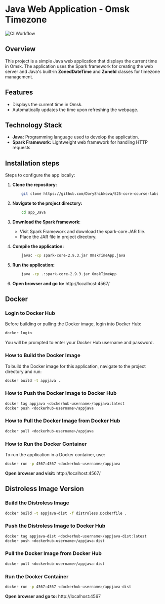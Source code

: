 # Java Web Application - Omsk Timezone

![CI Workflow](https://github.com/DoryShibkova/S25-core-course-labs/actions/workflows/java-ci.yml/badge.svg)

## Overview
This project is a simple Java web application that displays the current time in Omsk. The application uses the Spark framework for creating the web server and Java's built-in **ZonedDateTime** and **ZoneId** classes for timezone management.
## Features
- Displays the current time in Omsk.
- Automatically updates the time upon refreshing the webpage.

## Technology Stack
- **Java:** Programming language used to develop the application.
- **Spark Framework:** Lightweight web framework for handling HTTP requests.

## Installation steps

Steps to configure the app locally:
1. **Clone the repository:**
   ```bash
       git clone https://github.com/DoryShibkova/S25-core-course-labs
   ```
2. **Navigate to the project directory:**
   ```bash
       cd app_Java
   ```
3. **Download the Spark framework:**
   - Visit Spark Framework and download the spark-core JAR file.
   - Place the JAR file in project directory.
     
4. **Compile the application:**
   ```bash
       javac -cp spark-core-2.9.3.jar OmskTimeApp.java
   ```
5. **Run the application:**
   ```bash
       java -cp .:spark-core-2.9.3.jar OmskTimeApp
   ```
6. **Open browser and go to:** http://localhost:4567/

     
## Docker

### Login to Docker Hub
Before building or pulling the Docker image, login into Docker Hub:
```bash
docker login
```
You will be prompted to enter your Docker Hub username and password.

### How to Build the Docker Image
To build the Docker image for this application, navigate to the project directory and run:
```bash
docker build -t appjava .
```

### How to Push the Docker Image to Docker Hub
```bash
docker tag appjava <dockerhub-username>/appjava:latest
docker push <dockerhub-username>/appjava
```

### How to Pull the Docker Image from Docker Hub
```bash
docker pull <dockerhub-username>/appjava
```

### How to Run the Docker Container
To run the application in a Docker container, use:
```bash
docker run -p 4567:4567 <dockerhub-username>/appjava
```
**Open browser and visit:** http://localhost:4567/
 
     
## Distroless Image Version

### Build the Distroless Image
```bash
docker build -t appjava-dist -f distroless.Dockerfile .
```

### Push the Distroless Image to Docker Hub
```bash
docker tag appjava-dist <dockerhub-username>/appjava-dist:latest
docker push <dockerhub-username>/appjava-dist
```

### Pull the Docker Image from Docker Hub
```bash
docker pull <dockerhub-username>/appjava-dist
```

### Run the Docker Container
```bash
docker run -p 4567:4567 <dockerhub-username>/appjava-dist
```
**Open browser and go to:** http://localhost:4567
